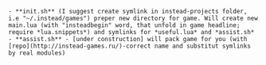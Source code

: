 	- **init.sh** (I suggest create symlink in instead-projects folder, i.e "~/.instead/games") preper new directory for game. Will create new main.lua (with "insteadbegin" word, that unfold in game headline; require *lua.snippets*) and symlinks for *useful.lua* and *assist.sh*
	- **assist.sh** - [under construction] will pack game for you (with [repo](http://instead-games.ru/)-correct name and substitut symlinks by real modules)
